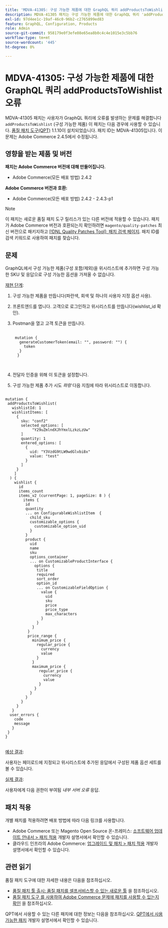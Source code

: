 ```yaml
---
title: 'MDVA-41305: 구성 가능한 제품에 대한 GraphQL 쿼리 addProductsToWishlist 오류'
description: MDVA-41305 패치는 구성 가능한 제품에 대한 GraphQL 쿼리 'addProductsToWishlist'에서 오류가 발생하는 문제를 해결합니다. 이 패치는 [Quality Patches Tool (QPT)](/help/announcements/adobe-commerce-announcements/magento-quality-patches-released-new-tool-to-self-serve-quality-patches.md) 1.1.10이 설치된 경우 사용할 수 있습니다. 패치 ID는 MDVA-41305입니다. 이 문제는 Adobe Commerce 2.4.5에서 수정됩니다.
exl-id: 97d4ee1c-19af-46c0-96b2-c2765899ed83
feature: GraphQL, Configuration, Products
role: Admin
source-git-commit: 958179e0f3efe08e65ea8b0c4c4e1015e3c5bb76
workflow-type: tm+mt
source-wordcount: '445'
ht-degree: 0%

---
```


# MDVA-41305: 구성 가능한 제품에 대한 GraphQL 쿼리 addProductsToWishlist 오류

MDVA-41305 패치는 사용자가 GraphQL 쿼리에 오류를 발생하는 문제를 해결합니다 `addProductsToWishlist` (구성 가능한 제품) 이 패치는 다음 경우에 사용할 수 있습니다. [품질 패치 도구(QPT)](/help/announcements/adobe-commerce-announcements/magento-quality-patches-released-new-tool-to-self-serve-quality-patches.md) 1.1.10이 설치되었습니다. 패치 ID는 MDVA-41305입니다. 이 문제는 Adobe Commerce 2.4.5에서 수정됩니다.

## 영향을 받는 제품 및 버전

**패치는 Adobe Commerce 버전에 대해 만들어집니다.**

* Adobe Commerce(모든 배포 방법) 2.4.2

**Adobe Commerce 버전과 호환:**

* Adobe Commerce(모든 배포 방법) 2.4.2 - 2.4.3-p1

>[!NOTE]
>
>이 패치는 새로운 품질 패치 도구 릴리스가 있는 다른 버전에 적용할 수 있습니다. 패치가 Adobe Commerce 버전과 호환되는지 확인하려면 `magento/quality-patches` 최신 버전으로 패키지하고 [[!DNL Quality Patches Tool]: 패치 검색 페이지](https://devdocs.magento.com/quality-patches/tool.html#patch-grid). 패치 ID를 검색 키워드로 사용하여 패치를 찾습니다.

## 문제

GraphQL에서 구성 가능한 제품(구성 포함/제외)을 위시리스트에 추가하면 구성 가능한 SKU 및 응답으로 구성 가능한 옵션을 가져올 수 없습니다.

<u>재현 단계</u>:

1. 구성 가능한 제품을 만듭니다(파란색, 회색 및 하나의 사용자 지정 옵션 사용).
1. 프론트엔드를 엽니다. 고객으로 로그인하고 위시리스트를 만듭니다(wishlist_id 확인).
1. Postman을 열고 고객 토큰을 만듭니다.

   <pre>
    <code class="language-graphql">
    mutation {
      generateCustomerToken(email: "", password: "") {
        token
      }
     }
     </code>
     </pre>

1. 전달자 인증을 위해 이 토큰을 설정합니다.
1. 구성 가능한 제품 추가 시도 *파랑* 다음 지침에 따라 위시리스트로 이동합니다.

<pre>
<code class="language-graphql">
mutation {
 addProductsToWishlist(
   wishlistId: 1
   wishlistItems: [
     {
       sku: "conf2"
       selected_options: [
            "Y29uZmlndXJhYmxlLzkzLzUw"
       ]
       quantity: 1
       entered_options: [
         {
           uid: "Y3VzdG9tLW9wdGlvbi8x"
           value: "test"
         }
       ]
     }
    ]
  ) {
    wishlist {
      id
      items_count
      items_v2 (currentPage: 1, pageSize: 8 ) {
        items {
         id
         quantity
         ... on ConfigurableWishlistItem  {
           child_sku
           customizable_options {
             customizable_option_uid
           }
         }
         product {
           uid
           name
           sku
           options_container
           ... on CustomizableProductInterface {
             options {
              title
              required
              sort_order
              option_id
              ... on CustomizableFieldOption {
                value {
                  uid
                  sku
                  price
                  price_type
                  max_characters
                }
              }
            }
          }
          price_range {
            minimum_price {
              regular_price {
                currency
                value
              }
            }
            maximum_price {
               regular_price {
                 currency
                 value
               }
             }
           }
         }
       }
     }
   }
  user_errors {
    code
    message
   }
 }
}
</code>
</pre>

<u>예상 결과</u>:

사용자는 페이로드에 지정되고 위시리스트에 추가된 응답에서 구성된 제품 옵션 세트를 볼 수 있습니다.

<u>실제 결과</u>:

사용자에게 다음 권한이 부여됨 *내부 서버 오류* 응답.

## 패치 적용

개별 패치를 적용하려면 배포 방법에 따라 다음 링크를 사용합니다.

* Adobe Commerce 또는 Magento Open Source 온-프레미스: [소프트웨어 업데이트 안내서 > 패치 적용](https://devdocs.magento.com/guides/v2.4/comp-mgr/patching/mqp.html) 개발자 설명서에서 확인할 수 있습니다.
* 클라우드 인프라의 Adobe Commerce: [업그레이드 및 패치 > 패치 적용](https://devdocs.magento.com/cloud/project/project-patch.html) 개발자 설명서에서 확인할 수 있습니다.

## 관련 읽기

품질 패치 도구에 대한 자세한 내용은 다음을 참조하십시오.

* [품질 패치 툴 출시: 품질 패치를 셀프서비스할 수 있는 새로운 툴](/help/announcements/adobe-commerce-announcements/magento-quality-patches-released-new-tool-to-self-serve-quality-patches.md) 을 참조하십시오.
* [품질 패치 도구 를 사용하여 Adobe Commerce 문제에 패치를 사용할 수 있는지 확인](/help/support-tools/patches-available-in-qpt-tool/check-patch-for-magento-issue-with-magento-quality-patches.md) 을 참조하십시오.

QPT에서 사용할 수 있는 다른 패치에 대한 정보는 다음을 참조하십시오. [QPT에서 사용 가능한 패치](https://devdocs.magento.com/quality-patches/tool.html#patch-grid) 개발자 설명서에서 확인할 수 있습니다.
